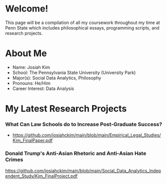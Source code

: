# Welcome!

This page will be a compilation of all my coursework throughout my time at Penn State which includes philosophical essays, programming scripts, and research projects.

# About Me

- Name: Josiah Kim 
- School: The Pennsylvania State University (University Park)
- Major(s): Social Data Analytics, Philosophy 
- Pronouns: He/Him
- Career Interest: Data Analysis


# My Latest Research Projects

### What Can Law Schools do to Increase Post-Graduate Success? 
- https://github.com/josiahckim/main/blob/main/Empirical_Legal_Studies/Kim_FinalPaper.pdf
### Donald Trump's Anti-Asian Rhetoric and Anti-Asian Hate Crimes
https://github.com/josiahckim/main/blob/main/Social_Data_Analytics_Independent_Study/Kim_FinalProject.pdf

# 
